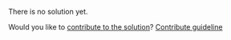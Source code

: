 
There is no solution yet.

Would you like to [contribute to the solution](https://github.com/BFEdev/BFE.dev-solutions/blob/main/question/please-explain-the-3rd-parameter-of-eventtarget-addeventlistener_en.md)? [Contribute guideline](https://github.com/BFEdev/BFE.dev-solutions#how-to-contribute)
